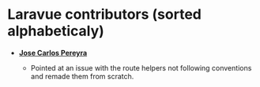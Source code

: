 Laravue contributors (sorted alphabeticaly)
============================================

* **[Jose Carlos Pereyra](https://github.com/jopereyral)**

  * Pointed at an issue with the route helpers not following conventions and remade them from scratch.
